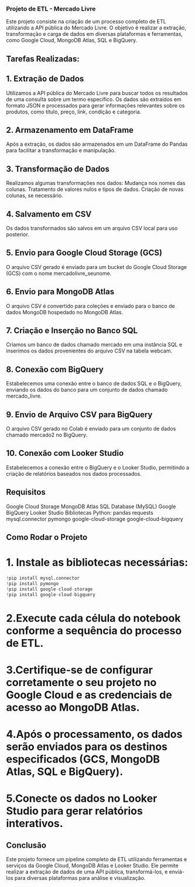 ### Projeto de ETL - Mercado Livre
Este projeto consiste na criação de um processo completo de ETL utilizando a API pública do Mercado Livre. O objetivo é realizar a extração, transformação e carga de dados em diversas plataformas e ferramentas, como Google Cloud, MongoDB Atlas, SQL e BigQuery.

## Tarefas Realizadas:

## 1. Extração de Dados
Utilizamos a API pública do Mercado Livre para buscar todos os resultados de uma consulta sobre um termo específico.
Os dados são extraídos em formato JSON e processados para gerar informações relevantes sobre os produtos, como título, preço, link, condição e categoria.

## 2. Armazenamento em DataFrame
Após a extração, os dados são armazenados em um DataFrame do Pandas para facilitar a transformação e manipulação.

## 3. Transformação de Dados
Realizamos algumas transformações nos dados:
Mudança nos nomes das colunas.
Tratamento de valores nulos e tipos de dados.
Criação de novas colunas, se necessário.

## 4. Salvamento em CSV
Os dados transformados são salvos em um arquivo CSV local para uso posterior.

## 5. Envio para Google Cloud Storage (GCS)
O arquivo CSV gerado é enviado para um bucket do Google Cloud Storage (GCS) com o nome mercadolivre_seunome.

## 6. Envio para MongoDB Atlas
O arquivo CSV é convertido para coleções e enviado para o banco de dados MongoDB hospedado no MongoDB Atlas.

## 7. Criação e Inserção no Banco SQL
Criamos um banco de dados chamado mercado em uma instância SQL e inserimos os dados provenientes do arquivo CSV na tabela webcam.

## 8. Conexão com BigQuery
Estabelecemos uma conexão entre o banco de dados SQL e o BigQuery, enviando os dados do banco para um conjunto de dados chamado mercado_livre.
## 9. Envio de Arquivo CSV para BigQuery
O arquivo CSV gerado no Colab é enviado para um conjunto de dados chamado mercado2 no BigQuery.

## 10. Conexão com Looker Studio
Estabelecemos a conexão entre o BigQuery e o Looker Studio, permitindo a criação de relatórios baseados nos dados processados.

## Requisitos
Google Cloud Storage
MongoDB Atlas
SQL Database (MySQL)
Google BigQuery
Looker Studio
Bibliotecas Python:
pandas
requests
mysql.connector
pymongo
google-cloud-storage
google-cloud-bigquery


## Como Rodar o Projeto

# 1. Instale as bibliotecas necessárias:

```python
!pip install mysql.connector
!pip install pymongo
!pip install google-cloud-storage
!pip install google-cloud-bigquery

```

# 2.Execute cada célula do notebook conforme a sequência do processo de ETL.
# 3.Certifique-se de configurar corretamente o seu projeto no Google Cloud e as credenciais de acesso ao MongoDB Atlas.
# 4.Após o processamento, os dados serão enviados para os destinos especificados (GCS, MongoDB Atlas, SQL e BigQuery).
# 5.Conecte os dados no Looker Studio para gerar relatórios interativos.

## Conclusão
Este projeto fornece um pipeline completo de ETL utilizando ferramentas e serviços da Google Cloud, MongoDB Atlas e Looker Studio. Ele permite realizar a extração de dados de uma API pública, transformá-los, e enviá-los para diversas plataformas para análise e visualização.
